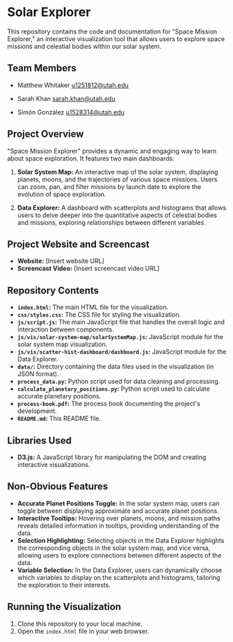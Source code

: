 # Solar Explorer

This repository contains the code and documentation for "Space Mission Explorer," an interactive visualization tool that allows users to explore space missions and celestial bodies within our solar system.

## Team Members

- Matthew Whitaker u1251812@utah.edu

- Sarah Khan sarah.khan@utah.edu

- Simón González u1528314@utah.edu



## Project Overview

"Space Mission Explorer" provides a dynamic and engaging way to learn about space exploration. It features two main dashboards:

1.  **Solar System Map:** An interactive map of the solar system, displaying planets, moons, and the trajectories of various space missions. Users can zoom, pan, and filter missions by launch date to explore the evolution of space exploration.

2.  **Data Explorer:** A dashboard with scatterplots and histograms that allows users to delve deeper into the quantitative aspects of celestial bodies and missions, exploring relationships between different variables.

## Project Website and Screencast

*   **Website:** [Insert website URL]
*   **Screencast Video:** [Insert screencast video URL]

## Repository Contents

*   **`index.html`:** The main HTML file for the visualization.
*   **`css/styles.css`:** The CSS file for styling the visualization.
*   **`js/script.js`:** The main JavaScript file that handles the overall logic and interaction between components.
*   **`js/vis/solar-system-map/solarSystemMap.js`:**  JavaScript module for the solar system map visualization.
*   **`js/vis/scatter-hist-dashboard/dashboard.js`:** JavaScript module for the Data Explorer.
*   **`data/`:**  Directory containing the data files used in the visualization (in JSON format).
*   **`process_data.py`:** Python script used for data cleaning and processing.
*   **`calculate_planetary_positions.py`:** Python script used to calculate accurate planetary positions.
*   **`process-book.pdf`:**  The process book documenting the project's development.
*   **`README.md`:** This README file.

## Libraries Used

*   **D3.js:**  A JavaScript library for manipulating the DOM and creating interactive visualizations.

## Non-Obvious Features

*   **Accurate Planet Positions Toggle:**  In the solar system map, users can toggle between displaying approximate and accurate planet positions. 
*   **Interactive Tooltips:** Hovering over planets, moons, and mission paths reveals detailed information in tooltips, providing understanding of the data.
*   **Selection Highlighting:** Selecting objects in the Data Explorer highlights the corresponding objects in the solar system map, and vice versa, allowing users to explore connections between different aspects of the data.
*   **Variable Selection:** In the Data Explorer, users can dynamically choose which variables to display on the scatterplots and histograms, tailoring the exploration to their interests.

## Running the Visualization

1.  Clone this repository to your local machine.
2.  Open the `index.html` file in your web browser.

